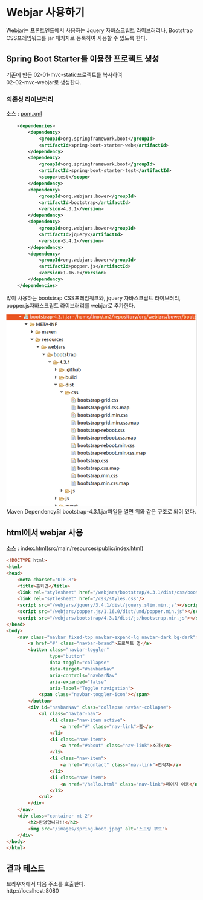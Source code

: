 # Webjar 사용하기
Webjar는 프론트엔드에서 사용하는 Jquery 자바스크립트 라이브러리나, Bootstrap CSS프레임워크를 jar 패키지로 등록하여 사용할 수 있도록 한다.

## Spring Boot Starter를 이용한 프로젝트 생성
기존에 만든 02-01-mvc-static프로젝트를 복사하여  
02-02-mvc-webjar로 생성한다.

### 의존성 라이브러리
소스 : [pom.xml](pom.xml)
```xml
	<dependencies>
		<dependency>
			<groupId>org.springframework.boot</groupId>
			<artifactId>spring-boot-starter-web</artifactId>
		</dependency>
		<dependency>
			<groupId>org.springframework.boot</groupId>
			<artifactId>spring-boot-starter-test</artifactId>
			<scope>test</scope>
		</dependency>
		<dependency>
			<groupId>org.webjars.bower</groupId>
			<artifactId>bootstrap</artifactId>
			<version>4.3.1</version>
		</dependency>
		<dependency>
			<groupId>org.webjars.bower</groupId>
			<artifactId>jquery</artifactId>
			<version>3.4.1</version>
		</dependency>
		<dependency>
			<groupId>org.webjars.bower</groupId>
			<artifactId>popper.js</artifactId>
			<version>1.16.0</version>
		</dependency>
	</dependencies>
```
많이 사용하는 bootstrap CSS프레임워크와, jquery 자바스크립트 라이브러리, popper.js자바스크립트 라이브러리를 webjar로 추가한다.

![부트스트랩 이미지](images/bootstrap.png)  
Maven Dependency의 bootstrap-4.3.1.jar파일을 열면 위와 같은 구조로 되어 있다.

## html에서 webjar 사용
소스 : index.html(src/main/resources/public/index.html)
```html
<!DOCTYPE html>
<html>
<head>
	<meta charset="UTF-8">
	<title>홈화면</title>
	<link rel="stylesheet" href="/webjars/bootstrap/4.3.1/dist/css/bootstrap.css"/>
	<link rel="sytlesheet" href="/css/styles.css"/>	
	<script src="/webjars/jquery/3.4.1/dist/jquery.slim.min.js"></script>
	<script src="/webjars/popper.js/1.16.0/dist/umd/popper.min.js"></script>
	<script src="/webjars/bootstrap/4.3.1/dist/js/bootstrap.min.js"></script>
</head>
<body>
	<nav class="navbar fixed-top navbar-expand-lg navbar-dark bg-dark">
		<a href="#" class="navbar-brand">프로젝트 명</a>
		<button class="navbar-toggler" 
				type="button" 
				data-toggle="collapse" 
				data-target="#navbarNav" 
				aria-controls="navbarNav" 
				aria-expanded="false" 
				aria-label="Toggle navigation">
    		<span class="navbar-toggler-icon"></span>
  		</button>
		<div id="navbarNav" class="collapse navbar-collapse">
			<ul class="navbar-nav">
				<li class="nav-item active">
					<a href="#" class="nav-link">홈</a>
				</li>
				<li class="nav-item">
					<a href="#about" class="nav-link">소개</a>
				</li>
				<li class="nav-item">
					<a href="#contact" class="nav-link">연락처</a>
				</li>
				<li class="nav-item">
					<a href="/hello.html" class="nav-link">페이지 이동</a>
				</li>
			</ul>
		</div>
	</nav>
	<div class="container mt-2">
		<h2>환영합니다!!</h2>
		<img src="/images/spring-boot.jpeg" alt="스프링 부트">
	</div>
</body>
</html>
```
## 결과 테스트
브라우저에서 다음 주소를 호출한다.  
http://localhost:8080
 